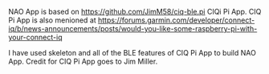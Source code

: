 NAO App is based on https://github.com/JimM58/ciq-ble.pi CIQi Pi App.
CIQ Pi App is also menioned at https://forums.garmin.com/developer/connect-iq/b/news-announcements/posts/would-you-like-some-raspberry-pi-with-your-connect-iq

I have used skeleton and all of the BLE features of CIQ Pi App to build NAO App. Credit for CIQ Pi App goes to Jim Miller.
 
